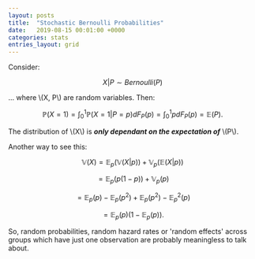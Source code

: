 ```yaml
---
layout: posts
title:  "Stochastic Bernoulli Probabilities"
date:   2019-08-15 00:01:00 +0000
categories: stats
entries_layout: grid
---
```


Consider:

$$ X|P \sim Bernoulli(P) $$

... where \\(X, P\\) are random variables. Then:

$$ \mathbb P(X = 1) = \int_0^1 \mathbb P(X = 1 | P = p) dF_P(p) = \int_0^1 p dF_P(p) = \mathbb E(P). $$

The distribution of \\(X\\) is _**only dependant on the expectation of**_ \\(P\\).

Another way to see this:

$$ \mathbb V (X) = \mathbb E_p (\mathbb V (X|p)) + \mathbb V_p (\mathbb E (X|p)) $$

$$ = \mathbb E_p (p(1 - p)) + \mathbb V_p (p) $$

$$ = \mathbb E_p(p) - \mathbb E_p (p^2) + \mathbb E_p (p^2) - \mathbb E_p^2 (p) $$

$$ = \mathbb E_p(p) (1 - \mathbb E_p(p)). $$

So, random probabilities, random hazard rates or 'random effects' across groups which have just one observation are probably meaningless to talk about.
